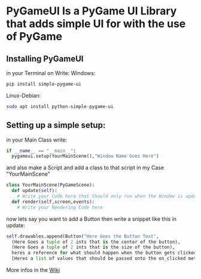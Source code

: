 # PyGameUI Is a PyGame UI Library that adds simple UI for with the use of PyGame

## Installing PyGameUI
in your Terminal on Write:
Windows:
```bash
pip install simple-pygame-ui
```
Linux-Debian:
```bash
sudo apt install python-simple-pygame-ui
```

## Setting up a simple setup:

in your Main Class write:

```python
if __name__ == "__main__":
  pygameui.setup(YourMainScene(),"Window Name Goes Here")
```

and also make a Script and add a class to that script in my Case "YourMainScene"

```python
class YourMainScene(PyGameScene):
  def update(self):
    # Write your Code here that Should only run when the Window is updated
  def render(self,screen,events):
    # Write your Rendering Code here
```
now lets say you want to add a Button then write a snippet like this in update:

```python
self.drawables.append(Button("Here Goes the Button Text",
  (Here Goes a tuple of 2 ints that is the center of the button),
  (Here Goes a tuple of 2 ints that is the size of the button),
  heres a reference for what should happen when the button gets clicked(lamda supported),
  [Heres a list of values that should be passed onto the on_clicked methode]))
```

More infos in the [Wiki](https://github.com/Villagerzock/PyGameUI/edit/master/README.md)
